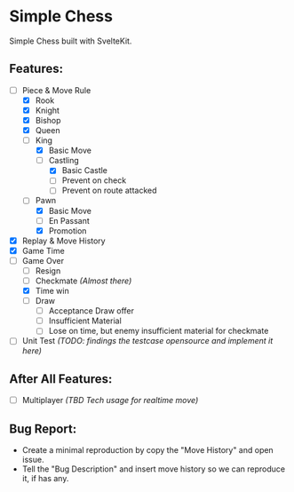 # Simple Chess
Simple Chess built with SvelteKit.

## Features:
- [ ] Piece & Move Rule
  - [x] Rook
  - [x] Knight
  - [x] Bishop
  - [x] Queen
  - [ ] King
    - [x] Basic Move
    - [ ] Castling
      - [x] Basic Castle
      - [ ] Prevent on check
      - [ ] Prevent on route attacked
  - [ ] Pawn
    - [x] Basic Move 
    - [ ] En Passant
    - [x] Promotion
- [x] Replay & Move History
- [x] Game Time
- [ ] Game Over
    - [ ] Resign
    - [ ] Checkmate _(Almost there)_
    - [x] Time win
    - [ ] Draw
      - [ ] Acceptance Draw offer
      - [ ] Insufficient Material
      - [ ] Lose on time, but enemy insufficient material for checkmate
- [ ] Unit Test _(TODO: findings the testcase opensource and implement it here)_

## After All Features:
- [ ] Multiplayer _(TBD Tech usage for realtime move)_

## Bug Report:
- Create a minimal reproduction by copy the "Move History" and open issue.
- Tell the "Bug Description" and insert move history so we can reproduce it, if has any.
